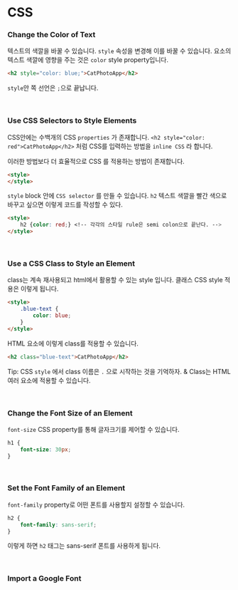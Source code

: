 # CSS

### Change the Color of Text

텍스트의 색깔을 바꿀 수 있습니다. `style` 속성을 변경해 이를 바꿀 수 있습니다. 요소의 텍스트 색깔에 영향을 주는 것은 `color` style property입니다. 

```html
<h2 style="color: blue;">CatPhotoApp</h2>
```

`style`안 쪽 선언은 `;`으로 끝납니다.

<br>

### Use CSS Selectors to Style Elements

CSS안에는 수백개의 CSS `properties`  가 존재합니다. `<h2 style="color: red">CatPhotoApp</h2>` 처럼 CSS를 입력하는 방법을 `inline CSS` 라 합니다.

이러한 방법보다 더 효율적으로 CSS 를 적용하는 방법이 존재합니다.

```html
<style>
</style>
```

`style` block 안에 `CSS selector` 를 만들 수 있습니다. `h2` 텍스트 색깔을 빨간 색으로 바꾸고 싶으면 이렇게 코드를 작성할 수 있다.

```html
<style>
    h2 {color: red;} <!-- 각각의 스타일 rule은 semi colon으로 끝난다. -->
</style>
```

<br>

### Use a CSS Class to Style an Element

class는 계속 재사용되고 html에서 활용할 수 있는 style 입니다. 클래스 CSS style 적용은 이렇게 됩니다.

```html
<style>
    .blue-text {
        color: blue;
    }
</style>
```

HTML 요소에 이렇게 class를 적용할 수 있습니다.

```html
<h2 class="blue-text">CatPhotoApp</h2>
```

Tip: CSS `style` 에서 class 이름은 `.` 으로 시작하는 것을 기억하자. & Class는 HTML 여러 요소에 적용할 수 있습니다.

<br>

### Change the Font Size of an Element

`font-size` CSS property를 통해 글자크기를 제어할 수 있습니다.

```css
h1 {
    font-size: 30px;
}
```

 <br>

### Set the Font Family of an Element

`font-family` property로 어떤 폰트를 사용할지 설정할 수 있습니다.

```css
h2 {
    font-family: sans-serif;
}
```

이렇게 하면 `h2` 태그는 sans-serif 폰트를 사용하게 됩니다.

<br>

### Import a Google Font

